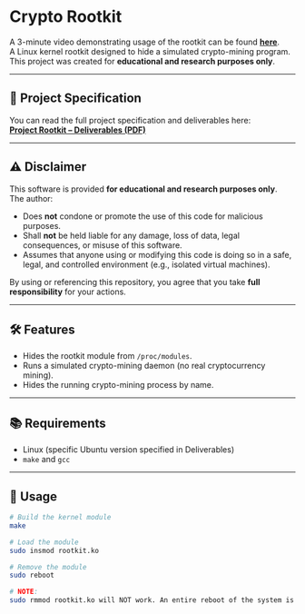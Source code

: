 # Crypto Rootkit

A 3-minute video demonstrating usage of the rootkit can be found [**here**](https://www.youtube.com/watch?v=UyfCoS1v6m0).  
A Linux kernel rootkit designed to hide a simulated crypto-mining program.  
This project was created for **educational and research purposes only**.

---

## 📄 Project Specification
You can read the full project specification and deliverables here:  
[**Project Rootkit – Deliverables (PDF)**](https://github.com/yousuf865/Project-Rootkit/blob/main/Project%20Rootkit%20Deliverables.pdf)

---

## ⚠️ Disclaimer
This software is provided **for educational and research purposes only**.  
The author:
- Does **not** condone or promote the use of this code for malicious purposes.
- Shall **not** be held liable for any damage, loss of data, legal consequences, or misuse of this software.
- Assumes that anyone using or modifying this code is doing so in a safe, legal, and controlled environment (e.g., isolated virtual machines).

By using or referencing this repository, you agree that you take **full responsibility** for your actions.

---

## 🛠 Features
- Hides the rootkit module from `/proc/modules`.
- Runs a simulated crypto-mining daemon (no real cryptocurrency mining).
- Hides the running crypto-mining process by name.

---

## 📚 Requirements
- Linux (specific Ubuntu version specified in Deliverables)
- `make` and `gcc`

---

## 🚀 Usage
```bash
# Build the kernel module
make

# Load the module
sudo insmod rootkit.ko

# Remove the module
sudo reboot

# NOTE:
sudo rmmod rootkit.ko will NOT work. An entire reboot of the system is required to remove the rootkit. This is because the rootkit kernel module is hidden, so as far as the system is concerned, rootkit.ko does not even exist.
